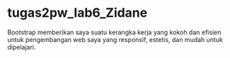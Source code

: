 # tugas2pw_lab6_Zidane
Bootstrap memberikan saya suatu kerangka kerja yang kokoh dan efisien untuk pengembangan web saya yang responsif, estetis, dan mudah untuk dipelajari.
